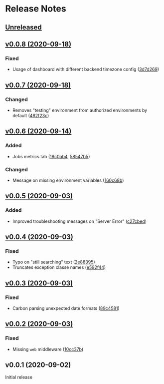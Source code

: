 # Release Notes

## [Unreleased](https://github.com/laravel/vapor-ui/compare/v0.0.7...master)

## [v0.0.8 (2020-09-18)](https://github.com/laravel/vapor-ui/compare/v0.0.7...v0.0.8)

### Fixed
- Usage of dashboard with different backend timezone config ([3d7d269](https://github.com/laravel/vapor-ui/commit/3d7d269aa985e92480f0999ff4b91aff190926e0))


## [v0.0.7 (2020-09-18)](https://github.com/laravel/vapor-ui/compare/v0.0.6...v0.0.7)

### Changed
- Removes "testing" environment from authorized environments by default ([482f23c](https://github.com/laravel/vapor-ui/commit/482f23c6ad5605cd4a247e148948998ed5c2b02b))


## [v0.0.6 (2020-09-14)](https://github.com/laravel/vapor-ui/compare/v0.0.5...v0.0.6)

### Added
- Jobs metrics tab ([18c0ab4](https://github.com/laravel/vapor-ui/commit/18c0ab4944adae359d0428da6a5f4b3219121453), [58547b5](https://github.com/laravel/vapor-ui/commit/58547b5e766ac6c1a1a6d5aeb78b1ca619a90088))

### Changed
- Message on missing environment variables ([160c68b](https://github.com/laravel/vapor-ui/commit/160c68bd683c4edcf56a7699e69bb745afbbb0af))


## [v0.0.5 (2020-09-03)](https://github.com/laravel/vapor-ui/compare/v0.0.4...v0.0.5)

### Added
- Improved troubleshooting messages on "Server Error" ([c27cbed](https://github.com/laravel/vapor-ui/commit/c27cbedcc300fdf5d0b26f895f7736c25929a21f))


## [v0.0.4 (2020-09-03)](https://github.com/laravel/vapor-ui/compare/v0.0.3...v0.0.4)

### Fixed
- Typo on "still searching" text ([2e88395](https://github.com/laravel/vapor-ui/commit/2e88395378163636fab171289e2b1fa400a4dae4))
- Truncates exception classe names ([e592f44](https://github.com/laravel/vapor-ui/commit/e592f44ee9c13af4032fe347f196d9a9cc5d0782))


## [v0.0.3 (2020-09-03)](https://github.com/laravel/vapor-ui/compare/v0.0.2...v0.0.3)

### Fixed
- Carbon parsing unexpected date formats ([89c4581](https://github.com/laravel/vapor-ui/commit/89c4581f5ab897bf7965cc29b26bb2e389985bed))


## [v0.0.2 (2020-09-03)](https://github.com/laravel/vapor-ui/compare/v0.0.1...v0.0.2)

### Fixed
- Missing `web` middleware ([10cc37b](https://github.com/laravel/vapor-ui/commit/10cc37ba070fe3f0e44ce973cad5abf72786c694))


## v0.0.1 (2020-09-02)

Initial release
